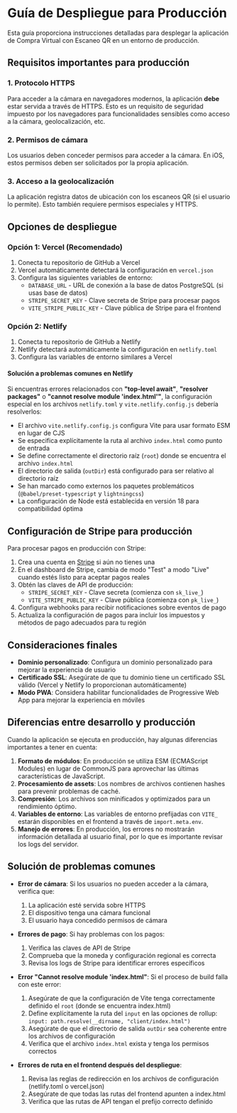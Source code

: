 # Guía de Despliegue para Producción

Esta guía proporciona instrucciones detalladas para desplegar la aplicación de Compra Virtual con Escaneo QR en un entorno de producción.

## Requisitos importantes para producción

### 1. Protocolo HTTPS

Para acceder a la cámara en navegadores modernos, la aplicación **debe** estar servida a través de HTTPS. Esto es un requisito de seguridad impuesto por los navegadores para funcionalidades sensibles como acceso a la cámara, geolocalización, etc.

### 2. Permisos de cámara

Los usuarios deben conceder permisos para acceder a la cámara. En iOS, estos permisos deben ser solicitados por la propia aplicación.

### 3. Acceso a la geolocalización

La aplicación registra datos de ubicación con los escaneos QR (si el usuario lo permite). Esto también requiere permisos especiales y HTTPS.

## Opciones de despliegue

### Opción 1: Vercel (Recomendado)

1. Conecta tu repositorio de GitHub a Vercel
2. Vercel automáticamente detectará la configuración en `vercel.json`
3. Configura las siguientes variables de entorno:
   - `DATABASE_URL` - URL de conexión a la base de datos PostgreSQL (si usas base de datos)
   - `STRIPE_SECRET_KEY` - Clave secreta de Stripe para procesar pagos
   - `VITE_STRIPE_PUBLIC_KEY` - Clave pública de Stripe para el frontend

### Opción 2: Netlify

1. Conecta tu repositorio de GitHub a Netlify
2. Netlify detectará automáticamente la configuración en `netlify.toml`
3. Configura las variables de entorno similares a Vercel

#### Solución a problemas comunes en Netlify

Si encuentras errores relacionados con **"top-level await"**, **"resolver packages"** o **"cannot resolve module 'index.html'"**, la configuración especial en los archivos `netlify.toml` y `vite.netlify.config.js` debería resolverlos:

- El archivo `vite.netlify.config.js` configura Vite para usar formato ESM en lugar de CJS
- Se especifica explícitamente la ruta al archivo `index.html` como punto de entrada
- Se define correctamente el directorio raíz (`root`) donde se encuentra el archivo `index.html`
- El directorio de salida (`outDir`) está configurado para ser relativo al directorio raíz
- Se han marcado como externos los paquetes problemáticos (`@babel/preset-typescript` y `lightningcss`)
- La configuración de Node está establecida en versión 18 para compatibilidad óptima

## Configuración de Stripe para producción

Para procesar pagos en producción con Stripe:

1. Crea una cuenta en [Stripe](https://stripe.com) si aún no tienes una
2. En el dashboard de Stripe, cambia de modo "Test" a modo "Live" cuando estés listo para aceptar pagos reales
3. Obtén las claves de API de producción:
   - `STRIPE_SECRET_KEY` - Clave secreta (comienza con `sk_live_`)
   - `VITE_STRIPE_PUBLIC_KEY` - Clave pública (comienza con `pk_live_`)
4. Configura webhooks para recibir notificaciones sobre eventos de pago
5. Actualiza la configuración de pagos para incluir los impuestos y métodos de pago adecuados para tu región

## Consideraciones finales

- **Dominio personalizado**: Configura un dominio personalizado para mejorar la experiencia de usuario
- **Certificado SSL**: Asegúrate de que tu dominio tiene un certificado SSL válido (Vercel y Netlify lo proporcionan automáticamente)
- **Modo PWA**: Considera habilitar funcionalidades de Progressive Web App para mejorar la experiencia en móviles

## Diferencias entre desarrollo y producción

Cuando la aplicación se ejecuta en producción, hay algunas diferencias importantes a tener en cuenta:

1. **Formato de módulos**: En producción se utiliza ESM (ECMAScript Modules) en lugar de CommonJS para aprovechar las últimas características de JavaScript.
2. **Procesamiento de assets**: Los nombres de archivos contienen hashes para prevenir problemas de caché.
3. **Compresión**: Los archivos son minificados y optimizados para un rendimiento óptimo.
4. **Variables de entorno**: Las variables de entorno prefijadas con `VITE_` estarán disponibles en el frontend a través de `import.meta.env`.
5. **Manejo de errores**: En producción, los errores no mostrarán información detallada al usuario final, por lo que es importante revisar los logs del servidor.

## Solución de problemas comunes

- **Error de cámara**: Si los usuarios no pueden acceder a la cámara, verifica que:
  1. La aplicación esté servida sobre HTTPS
  2. El dispositivo tenga una cámara funcional
  3. El usuario haya concedido permisos de cámara

- **Errores de pago**: Si hay problemas con los pagos:
  1. Verifica las claves de API de Stripe
  2. Comprueba que la moneda y configuración regional es correcta
  3. Revisa los logs de Stripe para identificar errores específicos

- **Error "Cannot resolve module 'index.html"**: Si el proceso de build falla con este error:
  1. Asegúrate de que la configuración de Vite tenga correctamente definido el `root` (donde se encuentra index.html)
  2. Define explícitamente la ruta del `input` en las opciones de rollup: `input: path.resolve(__dirname, "client/index.html")`
  3. Asegúrate de que el directorio de salida `outDir` sea coherente entre los archivos de configuración
  4. Verifica que el archivo `index.html` exista y tenga los permisos correctos
  
- **Errores de ruta en el frontend después del despliegue**: 
  1. Revisa las reglas de redirección en los archivos de configuración (netlify.toml o vercel.json)
  2. Asegúrate de que todas las rutas del frontend apunten a index.html
  3. Verifica que las rutas de API tengan el prefijo correcto definido